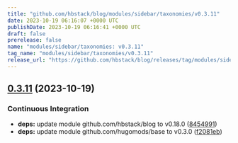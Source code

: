 ```yaml
---
title: "github.com/hbstack/blog/modules/sidebar/taxonomies/v0.3.11"
date: 2023-10-19 06:16:07 +0000 UTC
publishDate: 2023-10-19 06:16:41 +0000 UTC
draft: false
prerelease: false
name: "modules/sidebar/taxonomies: v0.3.11"
tag_name: "modules/sidebar/taxonomies/v0.3.11"
release_url: "https://github.com/hbstack/blog/releases/tag/modules/sidebar/taxonomies/v0.3.11"
---
```


## [0.3.11](https://github.com/hbstack/blog/compare/modules/sidebar/taxonomies/v0.3.10...modules/sidebar/taxonomies/v0.3.11) (2023-10-19)


### Continuous Integration

* **deps:** update module github.com/hbstack/blog to v0.18.0 ([8454991](https://github.com/hbstack/blog/commit/84549916c81e1169ddb29adc93446a7794b6af26))
* **deps:** update module github.com/hugomods/base to v0.3.0 ([f2081eb](https://github.com/hbstack/blog/commit/f2081eb1e0b3f8f607524d7febc533bc35b857fa))
